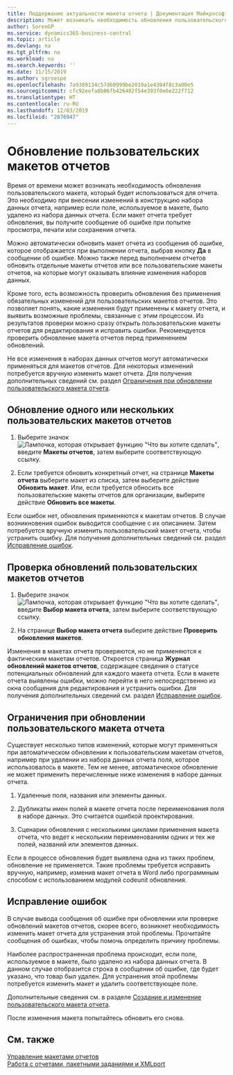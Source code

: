 ```yaml
---
title: Поддержание актуальности макета отчета | Документация Майкрософт
description: Может возникать необходимость обновления пользовательского макета, который будет использоваться для отчета. Это необходимо при внесении изменений в конструкцию набора данных отчета, например если поле, используемое в макете, было удалено из набора данных отчета.
author: SorenGP
ms.service: dynamics365-business-central
ms.topic: article
ms.devlang: na
ms.tgt_pltfrm: na
ms.workload: na
ms.search.keywords: ''
ms.date: 11/15/2019
ms.author: sgroespe
ms.openlocfilehash: 7a9389134c57d60999be2019a1e4394f8c3a00e5
ms.sourcegitcommit: cfc92eefa8b06fb426482f54e393f0e6e222f712
ms.translationtype: HT
ms.contentlocale: ru-RU
ms.lasthandoff: 12/03/2019
ms.locfileid: "2876947"
---
```

# <a name="update-custom-report-layouts"></a>Обновление пользовательских макетов отчетов
Время от времени может возникать необходимость обновления пользовательского макета, который будет использоваться для отчета. Это необходимо при внесении изменений в конструкцию набора данных отчета, например если поле, используемое в макете, было удалено из набора данных отчета. Если макет отчета требует обновления, вы получите сообщение об ошибке при попытке просмотра, печати или сохранения отчета.  

Можно автоматически обновить макет отчета из сообщения об ошибке, которое отображается при выполнении отчета, выбрав кнопку **Да** в сообщении об ошибке. Можно также перед выполнением отчетов обновить отдельные макеты отчетов или все пользовательские макеты отчетов, на которые могут оказывать влияние изменения наборов данных.  

Кроме того, есть возможность проверить обновления без применения обязательных изменений для пользовательских макетов отчетов. Это позволяет понять, какие изменения будут применены к макету отчета, и выявить возможные проблемы, связанные с этим процессом. Из результатов проверки можно сразу открыть пользовательские макеты отчетов для редактирования и исправить ошибки. Рекомендуется проверить обновление макета отчетов перед применением обновлений.  

Не все изменения в наборах данных отчетов могут автоматически применяться для макетов отчетов. Для некоторых изменений потребуется вручную изменить макет отчета. Для получения дополнительных сведений см. раздел [Ограничения при обновлении пользовательского макета отчета](ui-update-report-layouts.md#UpdateLimitations).  

## <a name="to-update-one-or-more-custom-report-layouts"></a>Обновление одного или нескольких пользовательских макетов отчетов  

1.  Выберите значок ![Лампочка, которая открывает функцию "Что вы хотите сделать"](media/ui-search/search_small.png "Что вы хотите сделать"), введите **Макеты отчетов**, затем выберите соответствующую ссылку.  

2.  Если требуется обновить конкретный отчет, на странице **Макеты отчета** выберите макет из списка, затем выберите действие **Обновить макет**. Или, если требуется обносить все пользовательские макеты отчетов для организации, выберите действие **Обновить все макеты**.  

Если ошибок нет, обновления применяются к макетам отчетов. В случае возникновения ошибок выводится сообщение с их описанием. Затем потребуется вручную изменить пользовательский макет отчета, чтобы устранить ошибку. Для получения дополнительных сведений см. раздел [Исправление ошибок](ui-update-report-layouts.md#FixErrors).  

## <a name="to-test-custom-report-layout-updates"></a>Проверка обновлений пользовательских макетов отчетов  

1.  Выберите значок ![Лампочка, которая открывает функцию "Что вы хотите сделать"](media/ui-search/search_small.png "Что вы хотите сделать"), введите **Выбор макета отчета**, затем выберите соответствующую ссылку.  

2.  На странице **Выбор макета отчета** выберите действие **Проверить обновления макетов**.  

 Изменения в макетах отчета проверяются, но не применяются к фактическим макетам отчетов. Откроется страница **Журнал обновлений макетов отчетов**, содержащее сведения о статусе потенциальных обновлений для каждого макета отчета. Если в макете отчета выявлены ошибки, можно перейти в него непосредственно из окна сообщения для редактирования и устранить ошибки. Для получения дополнительных сведений см. раздел [Исправление ошибок](ui-update-report-layouts.md#FixErrors).  

##  <a name="UpdateLimitations"></a> Ограничения при обновлении пользовательского макета отчета  
 Существует несколько типов изменений, которые могут применяться при автоматическом обновлении к пользовательским макетам отчетов, например при удалении из набора данных отчета поля, которое использовалось в макете. Тем не менее, автоматическое обновление не может применить перечисленные ниже изменения в наборе данных отчета.  

1.  Удаленные поля, названия или элементы данных.  

2.  Дубликаты имен полей в макете отчета после переименования поля в наборе данных. Это считается ошибкой проектирования.  

3.  Сценарии обновления с несколькими циклами применения макета отчета, что ведет к нескольким переименованиям одних и тех же полей, названий или элементов данных.  

 Если в процессе обновления будет выявлена одна из таких проблем, обновление не применяется. Такие проблемы требуется исправить вручную, например, изменив макет отчета в Word либо программным способом с использованием модулей codeunit обновления.  

##  <a name="FixErrors"></a> Исправление ошибок  
 В случае вывода сообщения об ошибке при обновлении или проверке обновлений макетов отчетов, скорее всего, возникнет необходимость изменить макет отчета для устранения этой проблемы. Прочитайте сообщения об ошибках, чтобы помочь определить причину проблемы.  

 Наиболее распространенная проблема происходит, если поле, используемое в макете, было удалено из набора данных отчета. В данном случае отобразится строка в сообщении об ошибке, где будет указано, что товар был удален. Для устранения этой проблемы потребуется изменить макет и удалить соответствующее поле.  

 Дополнительные сведения см. в разделе [Создание и изменение пользовательского макета отчета](ui-how-create-custom-report-layout.md#ModifyCustomLayout).  

 После изменения макета попытайтесь обновить его снова.  

## <a name="see-also"></a>См. также  
 [Управление макетами отчетов](ui-manage-report-layouts.md)  
 [Работа с отчетами, пакетными заданиями и XMLport](ui-work-report.md)  
